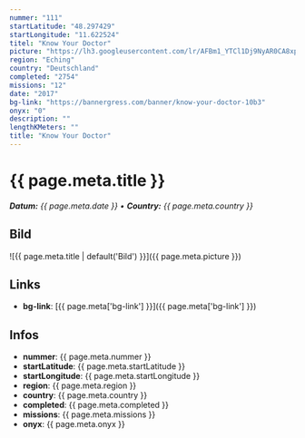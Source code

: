 ```yaml
---
nummer: "111"
startLatitude: "48.297429"
startLongitude: "11.622524"
titel: "Know Your Doctor"
picture: "https://lh3.googleusercontent.com/lr/AFBm1_YTCl1Dj9NyAR0CA8xp1kmK64BYFCeEPsPOu43N4-CzjaH7Y2TWqkUYSGLIiIdjWU7rEjnDq_5NknPR65e47xkg9NR5NOqI0Tnr3BN7cQWG_PKCGjRLEmaONJsecIkZ7t3hQK40wUnURWBj7BIs_C8MgFqT7bY9YhBylASDH_UXgCK45JzG8v1l-FEvB0KxUl1_9UkhXfPlZYV4_mcXxivWSVyRdR2J4EXj4pLHRxjIvN-s-PJvruLmSbfDoXyg4OdddsOP33MmGJa_EtbIcJrj71iLoIXSdOIDmVyCySbAnQfdRXFWw82wa2ysV5AkY6OkH96rnQLajQ61gQmG9g-SeYZGMlwULQw8zqJPrvVJvfiin8W_67VdEacy2WFkS0eLTolNA64Fw7a8hybf3tDlfip7Ulo118Y81iSANEFDWg9w65D7_2Q1y9pdrE4u7yhAQTpRAA7T3YTDfgweEd0meLO-HPLBNoWOx47lL_ypHv9FFUlNfNIQS1lK2F30AuTgqTuaTqDn1xU47ViOHk71SC8uz8aTBZBllSflntaQ95Pc0CMjJ5ywwpZtgdKYaMD02erkfpiaohmcEGWPmR770aQAe7s46yqsNdm-C4BbhqejBj-pHgs0kMYol-FqFSr_F4fBJO-V2BIO7JJCnaJfd3Bhi38n2SDxewMq2A01RpS0O1ijc6jsgy8UOdcOlf5y9ncIHSx6VNZmKBzCr6BB5U96FFSs0S2oD4GO4nPxJK73V58FZgqQmpJBL0ZgoBX6Qg-9O6YehD_GonD8prHKIsgqGngD15hck5Hg7M-DCaQ4EE6MM6lWuO7_F3CB2Z96HdmUxS7lSmSfJI-UhKRpeGf3_E1N1akb"
region: "Eching"
country: "Deutschland"
completed: "2754"
missions: "12"
date: "2017"
bg-link: "https://bannergress.com/banner/know-your-doctor-10b3"
onyx: "0"
description: ""
lengthKMeters: ""
title: "Know Your Doctor"
---
```


# {{ page.meta.title }}
_**Datum:** {{ page.meta.date }} • **Country:** {{ page.meta.country }}_

## Bild
![{{ page.meta.title | default('Bild') }}]({{ page.meta.picture }})

## Links
- **bg-link**: [{{ page.meta['bg-link'] }}]({{ page.meta['bg-link'] }})

## Infos
- **nummer**: {{ page.meta.nummer }}
- **startLatitude**: {{ page.meta.startLatitude }}
- **startLongitude**: {{ page.meta.startLongitude }}
- **region**: {{ page.meta.region }}
- **country**: {{ page.meta.country }}
- **completed**: {{ page.meta.completed }}
- **missions**: {{ page.meta.missions }}
- **onyx**: {{ page.meta.onyx }}

